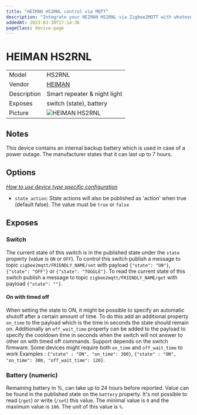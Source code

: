 ```yaml
---
title: "HEIMAN HS2RNL control via MQTT"
description: "Integrate your HEIMAN HS2RNL via Zigbee2MQTT with whatever smart home infrastructure you are using without the vendor's bridge or gateway."
addedAt: 2023-03-30T17:14:36
pageClass: device-page
---
```


<!-- !!!! -->
<!-- ATTENTION: This file is auto-generated through docgen! -->
<!-- You can only edit the "Notes"-Section between the two comment lines "Notes BEGIN" and "Notes END". -->
<!-- Do not use h1 or h2 heading within "## Notes"-Section. -->
<!-- !!!! -->

# HEIMAN HS2RNL

|     |     |
|-----|-----|
| Model | HS2RNL  |
| Vendor  | [HEIMAN](/supported-devices/#v=HEIMAN)  |
| Description | Smart repeater & night light |
| Exposes | switch (state), battery |
| Picture | ![HEIMAN HS2RNL](https://www.zigbee2mqtt.io/images/devices/HS2RNL.png) |


<!-- Notes BEGIN: You can edit here. Add "## Notes" headline if not already present. -->
## Notes

This device contains an internal backup battery which is used in case of a power outage.
The manufacturer states that it can last up to 7 hours.
<!-- Notes END: Do not edit below this line -->



## Options
*[How to use device type specific configuration](../guide/configuration/devices-groups.md#specific-device-options)*

* `state_action`: State actions will also be published as 'action' when true (default false). The value must be `true` or `false`


## Exposes

### Switch 
The current state of this switch is in the published state under the `state` property (value is `ON` or `OFF`).
To control this switch publish a message to topic `zigbee2mqtt/FRIENDLY_NAME/set` with payload `{"state": "ON"}`, `{"state": "OFF"}` or `{"state": "TOGGLE"}`.
To read the current state of this switch publish a message to topic `zigbee2mqtt/FRIENDLY_NAME/get` with payload `{"state": ""}`.

#### On with timed off
When setting the state to ON, it might be possible to specify an automatic shutoff after a certain amount of time. To do this add an additional property `on_time` to the payload which is the time in seconds the state should remain on.
Additionally an `off_wait_time` property can be added to the payload to specify the cooldown time in seconds when the switch will not answer to other on with timed off commands.
Support depends on the switch firmware. Some devices might require both `on_time` and `off_wait_time` to work
Examples : `{"state" : "ON", "on_time": 300}`, `{"state" : "ON", "on_time": 300, "off_wait_time": 120}`.

### Battery (numeric)
Remaining battery in %, can take up to 24 hours before reported.
Value can be found in the published state on the `battery` property.
It's not possible to read (`/get`) or write (`/set`) this value.
The minimal value is `0` and the maximum value is `100`.
The unit of this value is `%`.

